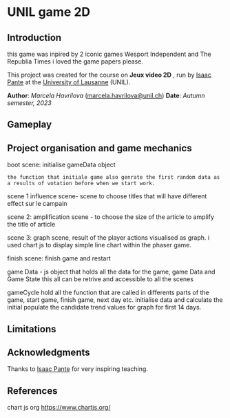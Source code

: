 # UNIL game 2D

## Introduction

this game was inpired by 2 iconic games Wesport Independent and The Republia Times
i loved the game  papers please. 

This project was created for the course on **Jeux video 2D** , run by [Isaac Pante](https://github.com/ipante) at the [University of Lausanne](https://www.unil.ch/) (UNIL).

**Author**: _Marcela Havrilova_ (<marcela.havrilova@unil.ch>)
**Date**: _Autumn semester, 2023_

## Gameplay


## Project organisation and game mechanics
boot scene:
    initialise gameData object 

    the function that initiale game also genrate the first random data as a results of votation before when we start work. 
    

scene 1
    influence scene- scene to choose titles that will have different effect sur le campain

scene 2:
    amplification scene - to choose the size of the article to amplify the title of article


scene 3: 
    graph scene, result of the player actions visualised as graph. i used chart js to display simple line chart within the phaser game. 

finish scene: 
    finish game and restart


game Data - 
    js object that holds all the data for the game, game Data and Game State
    this all can be retrive and accessible to all the scenes

gameCycle 
    hold all the function that are called in differents parts of the game, start game, finish game, next day etc.
    initialise data and calculate the initial populate the candidate trend values for graph for first 14 days. 



## Limitations

## Acknowledgments
Thanks to [Isaac Pante](https://github.com/ipante) for very inspiring teaching.

## References
chart js org
https://www.chartjs.org/
